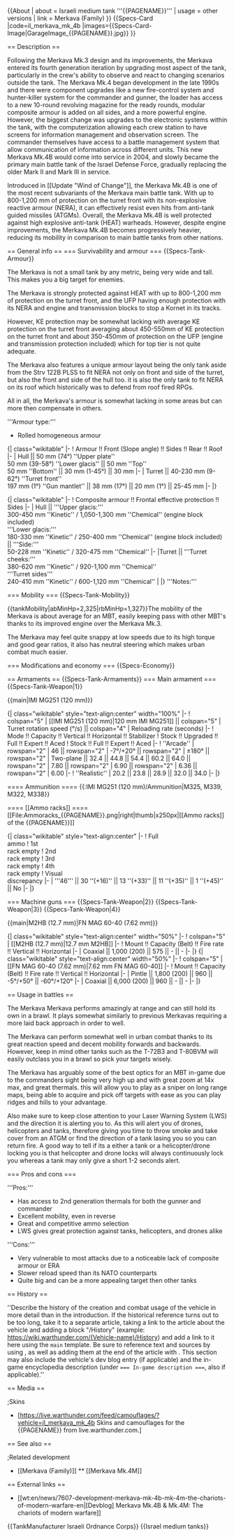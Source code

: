 {{About
| about = Israeli medium tank '''{{PAGENAME}}'''
| usage = other versions
| link = Merkava (Family)
}}
{{Specs-Card
|code=il_merkava_mk_4b
|images={{Specs-Card-Image|GarageImage_{{PAGENAME}}.jpg}}
}}

== Description ==
<!-- ''In the description, the first part should be about the history of the creation and combat usage of the vehicle, as well as its key features. In the second part, tell the reader about the ground vehicle in the game. Insert a screenshot of the vehicle, so that if the novice player does not remember the vehicle by name, he will immediately understand what kind of vehicle the article is talking about.'' -->
Following the Merkava Mk.3 design and its improvements, the Merkava entered its fourth generation iteration by upgrading most aspect of the tank, particularly in the crew's ability to observe and react to changing scenarios outside the tank. The Merkava Mk.4 began development in the late 1990s and there were component upgrades like a new fire-control system and hunter-killer system for the commander and gunner, the loader has access to a new 10-round revolving magazine for the ready rounds, modular composite armour is added on all sides, and a more powerful engine. However, the biggest change was upgrades to the electronic systems within the tank, with the computerization allowing each crew station to have screens for information management and observation screen. The commander themselves have access to a battle management system that allow communication of information across different units. This new Merkava Mk.4B would come into service in 2004, and slowly became the primary main battle tank of the Israel Defense Force, gradually replacing the older Mark II and Mark III in service.

Introduced in [[Update "Wind of Change"]], the Merkava Mk.4B is one of the most recent subvariants of the Merkava main battle tank. With up to 800-1,200 mm of protection on the turret front with its non-explosive reactive armour (NERA), it can effectively resist even hits from anti-tank guided missiles (ATGMs). Overall, the Merkava Mk.4B is well protected against high explosive anti-tank (HEAT) warheads. However, despite engine improvements, the Merkava Mk.4B becomes progressively heavier, reducing its mobility in comparison to main battle tanks from other nations.

== General info ==
=== Survivability and armour ===
{{Specs-Tank-Armour}}
<!-- ''Describe armour protection. Note the most well protected and key weak areas. Appreciate the layout of modules as well as the number and location of crew members. Is the level of armour protection sufficient, is the placement of modules helpful for survival in combat? If necessary use a visual template to indicate the most secure and weak zones of the armour.'' -->
The Merkava is not a small tank by any metric, being very wide and tall. This makes you a big target for enemies.

The Merkava is strongly protected against HEAT with up to 800-1,200 mm of protection on the turret front, and the UFP having enough protection with its NERA and engine and transmission blocks to stop a Kornet in its tracks.

However, KE protection may be somewhat lacking with average KE protection on the turret front averaging about 450-550mm of KE protection on the turret front and about 350-450mm of protection on the UFP (engine and transmission protection included) which for top tier is not quite adequate.

The Merkava also features a unique armour layout being the only tank aside from the Strv 122B PLSS to fit NERA not only on front and side of the turret, but also the front and side of the hull too. it is also the only tank to fit NERA on its roof which historically was to defend from roof fired RPGs.

All in all, the Merkava's armour is somewhat lacking in some areas but can more then compensate in others.

'''Armour type:'''

* Rolled homogeneous armour<!-- The types of armour present on the vehicle and their general locations -->
<!-- Example: * Rolled homogeneous armour (Front, Side, Rear, Hull roof)
* Cast homogeneous armour (Turret, Transmission area) -->

{| class="wikitable"
|-
! Armour !! Front (Slope angle) !! Sides !! Rear !! Roof
|-
| Hull || 50 mm (74°) ''Upper plate'' <br> 50 mm (39-58°) ''Lower glacis'' || 50 mm ''Top'' <br> 50 mm ''Bottom'' || 30 mm (1-45°) || 30 mm
|-
| Turret || 40-230 mm (9-62°) ''Turret front'' <br> 197 mm (1°) ''Gun mantlet'' || 38 mm (17°) || 20 mm (1°) || 25-45 mm
|-
|}

{| class="wikitable"
|-
! Composite armour !! Frontal effective protection !! Sides
|-
| Hull || '''Upper glacis:'''<br> 300-450 mm ''Kinetic'' / 1,050-1,300 mm ''Chemical'' (engine block included) <br> '''Lower glacis:'''<br> 180-330 mm ''Kinetic'' / 250-400 mm ''Chemical'' (engine block included) || '''Side:'''<br> 50-228 mm ''Kinetic'' / 320-475 mm ''Chemical''
|-
|Turret || '''Turret cheeks:'''<br> 380-620 mm ''Kinetic'' / 920-1,100 mm ''Chemical'' <br> '''Turret sides'''<br> 240-410 mm ''Kinetic'' / 600-1,120 mm ''Chemical''
|
|}
'''Notes:'''
<!-- Any additional notes which the user needs to be aware of -->
<!-- Example: * Suspension wheels are 20 mm thick, tracks are 30 mm thick, and torsion bars are 60 mm thick. -->

=== Mobility ===
{{Specs-Tank-Mobility}}
<!-- ''Write about the mobility of the ground vehicle. Estimate the specific power and manoeuvrability, as well as the maximum speed forwards and backwards.'' -->

{{tankMobility|abMinHp=2,325|rbMinHp=1,327}}The mobility of the Merkava is about average for an MBT, easily keeping pass with other MBT's thanks to its improved engine over the Merkava Mk.3.

The Merkava may feel quite snappy at low speeds due to its high torque and good gear ratios, it also has neutral steering which makes urban combat much easier.

=== Modifications and economy ===
{{Specs-Economy}}

== Armaments ==
{{Specs-Tank-Armaments}}
=== Main armament ===
{{Specs-Tank-Weapon|1}}
<!-- ''Give the reader information about the characteristics of the main gun. Assess its effectiveness in a battle based on the reloading speed, ballistics and the power of shells. Do not forget about the flexibility of the fire, that is how quickly the cannon can be aimed at the target, open fire on it and aim at another enemy. Add a link to the main article on the gun: <code><nowiki>{{main|Name of the weapon}}</nowiki></code>. Describe in general terms the ammunition available for the main gun. Give advice on how to use them and how to fill the ammunition storage.'' -->
{{main|IMI MG251 (120 mm)}}

{| class="wikitable" style="text-align:center" width="100%"
|-
! colspan="5" | [[IMI MG251 (120 mm)|120 mm IMI MG251]] || colspan="5" | Turret rotation speed (°/s) || colspan="4" | Reloading rate (seconds)
|-
! Mode !! Capacity !! Vertical !! Horizontal !! Stabilizer
! Stock !! Upgraded !! Full !! Expert !! Aced
! Stock !! Full !! Expert !! Aced
|-
! ''Arcade''
| rowspan="2" | 46 || rowspan="2" | -7°/+20° || rowspan="2" | ±180° || rowspan="2" | Two-plane || 32.4 || 44.8 || 54.4 || 60.2 || 64.0 || rowspan="2" | 7.80 || rowspan="2" | 6.90 || rowspan="2" | 6.36 || rowspan="2" | 6.00
|-
! ''Realistic''
| 20.2 || 23.8 || 28.9 || 32.0 || 34.0
|-
|}

==== Ammunition ====
{{:IMI MG251 (120 mm)/Ammunition|M325, M339, M322, M338}}

==== [[Ammo racks]] ====
[[File:Ammoracks_{{PAGENAME}}.png|right|thumb|x250px|[[Ammo racks]] of the {{PAGENAME}}]]
<!-- '''Last updated: 2.19.0.78''' -->
{| class="wikitable" style="text-align:center"
|-
! Full<br>ammo
! 1st<br>rack empty
! 2nd<br>rack empty
! 3rd<br>rack empty
! 4th<br>rack empty
! Visual<br>discrepancy
|-
| '''46''' || 30&nbsp;''(+16)'' || 13&nbsp;''(+33)'' || 11&nbsp;''(+35)'' || 1&nbsp;''(+45)'' || No
|-
|}

=== Machine guns ===
{{Specs-Tank-Weapon|2}}
{{Specs-Tank-Weapon|3}}
{{Specs-Tank-Weapon|4}}
<!-- ''Offensive and anti-aircraft machine guns not only allow you to fight some aircraft but also are effective against lightly armoured vehicles. Evaluate machine guns and give recommendations on its use.'' -->
{{main|M2HB (12.7 mm)|FN MAG 60-40 (7.62 mm)}}

{| class="wikitable" style="text-align:center" width="50%"
|-
! colspan="5" | [[M2HB (12.7 mm)|12.7 mm M2HB]]
|-
! Mount !! Capacity (Belt) !! Fire rate !! Vertical !! Horizontal
|-
| Coaxial || 1,000 (200) || 575 || - || -
|-
|}
{| class="wikitable" style="text-align:center" width="50%"
|-
! colspan="5" | [[FN MAG 60-40 (7.62 mm)|7.62 mm FN MAG 60-40]]
|-
! Mount !! Capacity (Belt) !! Fire rate !! Vertical !! Horizontal
|-
| Pintle || 1,800 (200) || 960 || -5°/+50° || -60°/+120°
|-
| Coaxial || 6,000 (200) || 960 || - || -
|-
|}

== Usage in battles ==
<!-- ''Describe the tactics of playing in the vehicle, the features of using vehicles in the team and advice on tactics. Refrain from creating a "guide" - do not impose a single point of view but instead give the reader food for thought. Describe the most dangerous enemies and give recommendations on fighting them. If necessary, note the specifics of the game in different modes (AB, RB, SB).'' -->
The Merkava Merkava performs amazingly at range and can still hold its own in a brawl. It plays somewhat similarly to previous Merkavas requiring a more laid back approach in order to well.

The Merkava can perform somewhat well in urban combat thanks to its great reaction speed and decent mobility forwards and backwards. However, keep in mind other tanks such as the T-72B3 and T-80BVM will easily outclass you in a brawl so pick your targets wisely.

The Merkava has arguably some of the best optics for an MBT in-game due to the commanders sight being very high up and with great zoom at 14x max, and great thermals. this will allow you to play as a sniper on long range maps, being able to acquire and pick off targets with ease as you can play ridges and hills to your advantage.

Also make sure to keep close attention to your Laser Warning System (LWS) and the direction it is alerting you to. As this will alert you of drones, helicopters and tanks, therefore giving you time to throw smoke and take cover from an ATGM or find the direction of a tank lasing you so you can return fire. A good way to tell if its a either a tank or a helicopter/drone locking you is that helicopter and drone locks will always continuously lock you whereas a tank may only give a short 1-2 seconds alert.

=== Pros and cons ===
<!-- ''Summarise and briefly evaluate the vehicle in terms of its characteristics and combat effectiveness. Mark its pros and cons in a bulleted list. Try not to use more than 6 points for each of the characteristics. Avoid using categorical definitions such as "bad", "good" and the like - use substitutions with softer forms such as "inadequate" and "effective".'' -->

'''Pros:'''

* Has access to 2nd generation thermals for both the gunner and commander
* Excellent mobility, even in reverse
* Great and competitive ammo selection
* LWS gives great protection against tanks, helicopters, and drones alike

'''Cons:'''

* Very vulnerable to most attacks due to a noticeable lack of composite armour or ERA
* Slower reload speed than its NATO counterparts
* Quite big and can be a more appealing target then other tanks

== History ==
<!-- ''Describe the history of the creation and combat usage of the vehicle in more detail than in the introduction. If the historical reference turns out to be too long, take it to a separate article, taking a link to the article about the vehicle and adding a block "/History" (example: <nowiki>https://wiki.warthunder.com/(Vehicle-name)/History</nowiki>) and add a link to it here using the <code>main</code> template. Be sure to reference text and sources by using <code><nowiki><ref></ref></nowiki></code>, as well as adding them at the end of the article with <code><nowiki><references /></nowiki></code>. This section may also include the vehicle's dev blog entry (if applicable) and the in-game encyclopedia description (under <code><nowiki>=== In-game description ===</nowiki></code>, also if applicable).'' -->
''Describe the history of the creation and combat usage of the vehicle in more detail than in the introduction. If the historical reference turns out to be too long, take it to a separate article, taking a link to the article about the vehicle and adding a block "/History" (example: <nowiki>https://wiki.warthunder.com/(Vehicle-name)/History</nowiki>) and add a link to it here using the <code>main</code> template. Be sure to reference text and sources by using <code><nowiki><ref></ref></nowiki></code>, as well as adding them at the end of the article with <code><nowiki><references /></nowiki></code>. This section may also include the vehicle's dev blog entry (if applicable) and the in-game encyclopedia description (under <code><nowiki>=== In-game description ===</nowiki></code>, also if applicable).''

== Media ==
<!-- ''Excellent additions to the article would be video guides, screenshots from the game, and photos.'' -->

;Skins

* [https://live.warthunder.com/feed/camouflages/?vehicle=il_merkava_mk_4b Skins and camouflages for the {{PAGENAME}} from live.warthunder.com.]

== See also ==
<!-- ''Links to the articles on the War Thunder Wiki that you think will be useful for the reader, for example:''
* ''reference to the series of the vehicles;''
* ''links to approximate analogues of other nations and research trees.'' -->

;Related development

* [[Merkava (Family)]]
** [[Merkava Mk.4M]]

== External links ==
<!-- ''Paste links to sources and external resources, such as:''
* ''topic on the official game forum;''
* ''other literature.'' -->

* [[wt:en/news/7607-development-merkava-mk-4b-mk-4m-the-chariots-of-modern-warfare-en|[Devblog] Merkava Mk.4B & Mk.4M: The chariots of modern warfare]]

{{TankManufacturer Israeli Ordnance Corps}}
{{Israel medium tanks}}